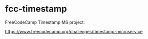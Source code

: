 # fcc-timestamp
FreeCodeCamp Timestamp MS project:

https://www.freecodecamp.org/challenges/timestamp-microservice